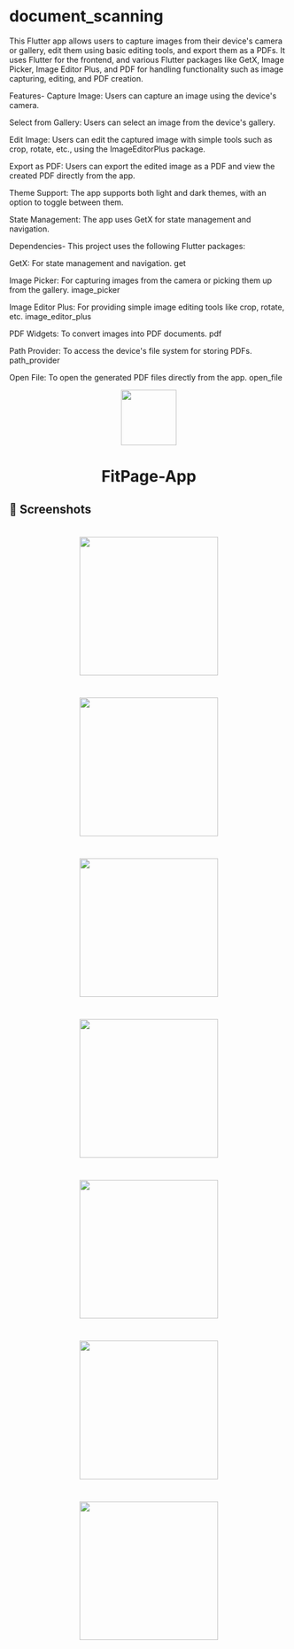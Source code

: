 # document_scanning

This Flutter app allows users to capture images from their device's camera or gallery, edit them using basic editing tools, and export them as a PDFs. It uses Flutter for the frontend, and various Flutter packages like GetX, Image Picker, Image Editor Plus, and PDF for handling functionality such as image capturing, editing, and PDF creation.

Features-
Capture Image: Users can capture an image using the device's camera.

Select from Gallery: Users can select an image from the device's gallery.

Edit Image: Users can edit the captured image with simple tools such as crop, rotate, etc., using the ImageEditorPlus package.

Export as PDF: Users can export the edited image as a PDF and view the created PDF directly from the app.

Theme Support: The app supports both light and dark themes, with an option to toggle between them.

State Management: The app uses GetX for state management and navigation.

Dependencies-
This project uses the following Flutter packages:

GetX: For state management and navigation.
get

Image Picker: For capturing images from the camera or picking them up from the gallery.
image_picker

Image Editor Plus: For providing simple image editing tools like crop, rotate, etc.
image_editor_plus

PDF Widgets: To convert images into PDF documents.
pdf

Path Provider: To access the device's file system for storing PDFs.
path_provider

Open File: To open the generated PDF files directly from the app.
open_file

<p align="center">
  <a>
    <img width="100px" src="./assets/logo.png">
  </a>
  <h1 align="center">FitPage-App</h1>  
</p>

## :camera_flash: Screenshots

<div align="center" style="margin:auto;width:100%;display:flex;justify-content:center;align-items:center;flex-wrap:wrap;">
<img width="250px" margin="30px" style="margin:20px;" src="./assets/light_theme.jpg">
<img width="250px" margin="30px" style="margin:20px;" src="./assets/dark_theme.jpg">
<img width="250px" margin="30px" style="margin:20px;" src="./assets/image_captured.jpg">
<img width="250px" margin="30px" style="margin:20px;" src="./assets/edit_pdf_option.jpg">
<img width="250px" margin="30px" style="margin:20px;" src="./assets/edit.jpg">
<img width="250px" margin="30px" style="margin:20px;" src="./assets/save.jpg">
<img width="250px" margin="30px" style="margin:20px;" src="./assets/saved_pdf.jpg">
</div>

<br>
<br>





